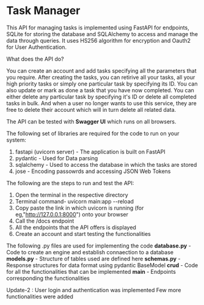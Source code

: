 # Task Manager 

This API for managing tasks is implemented using FastAPI for endpoints, SQLite for storing the database and SQLAlchemy to access and manage the data through queries. It uses HS256 algorithm for encryption and Oauth2 for User Authentication.

What does the API do?

You can create an account and add tasks specifying all the parameters that you require. After creating the tasks, you can retirive all your tasks, all your high priority tasks or simply one particular task by specifying its ID. You can also update or mark as done a task that you have now completed. You can either delete any particular task by specifying it's ID or delete all completed tasks in bulk. And when a user no longer wants to use this service, they are free to delete their account which will in turn delete all related data.

The API can be tested with **Swagger UI** which runs on all browsers. 

The following set of libraries are required for the code to run on your system:
1. fastapi (uvicorn server)  - The application is built on FastAPI
2. pydantic  -  Used for Data parsing 
3. sqlalchemy  -  Used to access the database in which the tasks are stored
4. jose - Encoding passowrds and accessing JSON Web Tokens

The following are the steps to run and test the API:
1. Open the terminal in the respective directory
2. Terminal command- uvicorn main:app --reload
3. Copy paste the link in which uvicorn is running (for eg,"http://127.0.0.1:8000") onto your browser
4. Call the /docs endpoint
5. All the endpoints that the API offers is displayed
6. Create an account and start testing the functionalities

The following .py files are used for implementing the code
**database.py** -  Code to create an engine and establish connaection to a database
**models.py** -  Structure of tables used are defined here
**schemas.py** - Response structures for data format using pydantic BaseModel 
**crud** - Code for all the functionalities that can be implemented
**main** - Endpoints corresponding the functionalities

Update-2 :
User login and authentication was implemented
Few more functionalities were added
 
